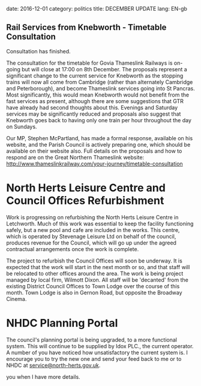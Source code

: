 date: 2016-12-01
category: politics
title: DECEMBER UPDATE
lang: EN-gb








## Rail Services from Knebworth - Timetable Consultation


Consultation has finished.


The consultation for the timetable for Govia Thameslink Railways is
on-going but will close at 17:00 on 8th December. The proposals
represent a significant change to the current service for Knebworth as
the stopping trains will now all come from Cambridge (rather than
alternately Cambridge and Peterborough), and become Thameslink services
going into St Pancras. Most significantly, this would mean Knebworth
would not benefit from the fast services as present, although there are
some suggestions that GTR have already had second thoughts about this.
Evenings and Saturday services may be significantly reduced and
proposals also suggest that Knebworth goes back to having only one train
per hour throughout the day on Sundays.


Our MP, Stephen McPartland, has made a formal response, available on his
website, and the Parish Council is actively preparing one, which should
be available on their website also. Full details on the proposals and
how to respond are on the Great Northern Thameslink website:
<http://www.thameslinkrailway.com/your-journey/timetable-consultation>


# North Herts Leisure Centre and Council Offices Refurbishment


Work is progressing on refurbishing the North Herts Leisure Centre in
Letchworth. Much of this work was essential to keep the facility
functioning safely, but a new pool and cafe are included in the works.
This centre, which is operated by Stevenage Leisure Ltd on behalf of the
council, produces revenue for the Council, which will go up under the
agreed contractual arrangements once the work is complete.


The project to refurbish the Council Offices will soon be underway. It
is expected that the work will start in the next month or so, and that
staff will be relocated to other offices around the area. The work is
being project managed by local firm, Wilmott Dixon. All staff will be
'decanted' from the existing District Council Offices to Town Lodge over
the course of this month. Town Lodge is also in Gernon Road, but
opposite the Broadway Cinema.


# NHDC Planning Portal


The council's planning portal is being upgraded, to a more functional
system. This will continue to be supplied by Idox PLC., the current
operator. A number of you have noticed how unsatisfactory the current
system is. I encourage you to try the new one and send your feed back to
me or to NHDC at service@north-herts.gov.uk.


 you when I have
more details.
